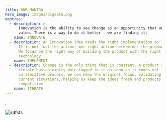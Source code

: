 ```yaml
---
title: OUR MANTRA
hero_image: images/bigdata.png
mantras:
  - description: >
      Innovation is the ability to see change as an opportunity that unlocks new
      value. There is a way to do it better – we are finding it.
    name: INNOVATE
  - description: An Innovation idea needs the right implementation to find success.
      It is not just the action, but right action determines the product fate.
      We focus on the right way of building the product with the right
      technology.
    name: IMPLEMENT
  - description: Change is the only thing that is constant. A product that does not
      iterate has an expiry date tagged to it as soon as it comes out. Through
      an iterative process, we can keep the original focus, validating for
      current situations, helping us keep the ideas fresh and products
      competitive.
    name: ITERATE
---
```

 .

![sdfsfs](img/giphy.gif "dfsfsdfsf")